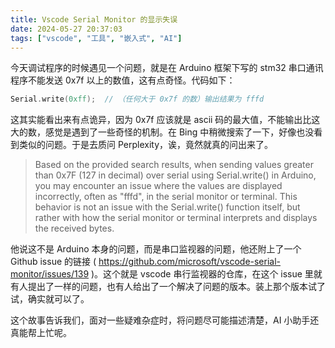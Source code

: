 ```yaml
---
title: Vscode Serial Monitor 的显示失误
date: 2024-05-27 20:37:03
tags: ["vscode", "工具", "嵌入式", "AI"]
---
```

今天调试程序的时候遇见一个问题，就是在 Arduino 框架下写的 stm32 串口通讯程序不能发送 0x7f 以上的数值，这有点奇怪。代码如下：

```cpp
Serial.write(0xff);  // （任何大于 0x7f 的数）输出结果为 fffd
```

这其实能看出来有点诡异，因为 0x7f 应该就是 ascii 码的最大值，不能输出比这大的数，感觉是遇到了一些奇怪的机制。在 Bing 中稍微搜索了一下，好像也没看到类似的问题。于是去质问 Perplexity，诶，竟然就真的问出来了。

> Based on the provided search results, when sending values greater than 0x7F (127 in decimal) over serial using Serial.write() in Arduino, you may encounter an issue where the values are displayed incorrectly, often as "fffd", in the serial monitor or terminal.
> This behavior is not an issue with the Serial.write() function itself, but rather with how the serial monitor or terminal interprets and displays the received bytes.

他说这不是 Arduino 本身的问题，而是串口监视器的问题，他还附上了一个 Github issue 的链接 ( https://github.com/microsoft/vscode-serial-monitor/issues/139 )。这个就是 vscode 串行监视器的仓库，在这个 issue 里就有人提出了一样的问题，也有人给出了一个解决了问题的版本。装上那个版本试了试，确实就可以了。

这个故事告诉我们，面对一些疑难杂症时，将问题尽可能描述清楚，AI 小助手还真能帮上忙呢。